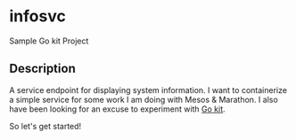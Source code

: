 # infosvc
Sample Go kit Project

## Description
A service endpoint for displaying system information.  I want to containerize a simple service for some work I am doing with Mesos & Marathon.
I also have been looking for an excuse to experiment with [Go kit](http://gokit.io/).  

So let's get started!  
